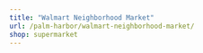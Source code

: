 ```yaml
---
title: "Walmart Neighborhood Market"
url: /palm-harbor/walmart-neighborhood-market/
shop: supermarket
---
```

